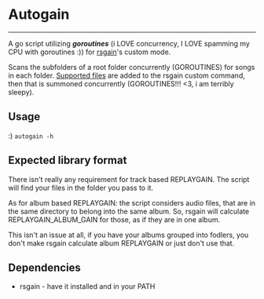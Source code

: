 # Autogain

---

A go script utilizing **_goroutines_** (i LOVE concurrency, I LOVE spamming my CPU with goroutines :))
for [rsgain](https://github.com/complexlogic/rsgain)'s custom mode.

Scans the subfolders of a root folder concurrently (GOROUTINES) for songs in each folder.
[Supported files](https://github.com/complexlogic/rsgain?tab=readme-ov-file#supported-file-formats) are added to
the rsgain custom command, then that is summoned concurrently (GOROUTINES!!! <3, i am terribly sleepy).

## Usage

:)
`autogain -h`

## Expected library format

There isn't really any requirement for track based REPLAYGAIN. The script will find your files in the folder you pass to it.

As for album based REPLAYGAIN: the script considers audio files, that are in the same directory to belong into the same album.
So, rsgain will calculate REPLAYGAIN_ALBUM_GAIN for those, as if they are in one album.

This isn't an issue at all, if you have your albums grouped into fodlers,
you don't make rsgain calculate album REPLAYGAIN or just don't use that. 

## Dependencies

- rsgain - have it installed and in your PATH